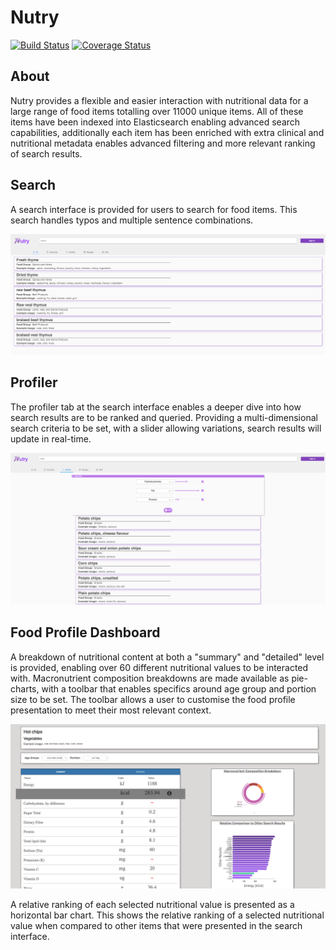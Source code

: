 # Nutry
[![Build Status](https://ci.benebsworth.com/buildStatus/buildIcon?job=nutry-web)](https://ci.benebsworth.com/job/nutry-web/)
[![Coverage Status](https://coveralls.io/repos/github/castlemilk/nutry/badge.svg?branch=origin%2Fmaster)](https://coveralls.io/github/castlemilk/nutry?branch=origin%2Fmaster)
## About
Nutry provides a flexible and easier interaction with nutritional data for a  
large range of food items totalling over 11000 unique items. All of these
items have been indexed into Elasticsearch enabling advanced search capabilities,
additionally each item has been enriched with extra clinical and nutritional
metadata enables advanced filtering and more relevant ranking of search
results.

## Search
A search interface is provided for users to search for food items. This search
handles typos and multiple sentence combinations.
<p align="center">
<img src="docs/images/search.png" width="800" vertical-align="text-top"/>
</p>

## Profiler
The profiler tab at the search interface enables a deeper dive into how search
results are to be ranked and queried. Providing a multi-dimensional search
criteria to be set, with a slider allowing variations, search results will
update in real-time.
<p align="center">
<img src="docs/images/profiler.png" width="800" vertical-align="text-top"/>
</p>

## Food Profile Dashboard
A breakdown of nutritional content at both a "summary" and "detailed" level is
provided, enabling over 60 different nutritional values to be interacted with.
Macronutrient composition breakdowns are made available as pie-charts, with a
toolbar that enables specifics around age group and portion size to be set.
The toolbar allows a user to customise the food profile presentation to meet
their most relevant context.
<p align="center">
<img src="docs/images/foodprofile.png" width="800" vertical-align="text-top"/>
</p>
A relative ranking of each selected nutritional value is presented as a
horizontal bar chart. This shows the relative ranking of a selected
nutritional value when compared to other items that were presented in the
search interface.
